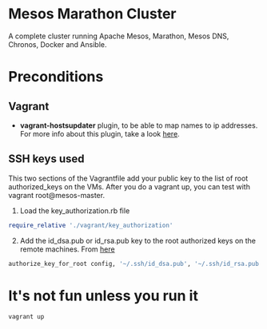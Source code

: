 # Mesos Marathon Cluster
A complete cluster running Apache Mesos, Marathon, Mesos DNS, Chronos, Docker and Ansible.


# Preconditions

## Vagrant
- **vagrant-hostsupdater** plugin, to be able to map names to ip addresses. For more info about this plugin, take a look [here](https://github.com/cogitatio/vagrant-hostsupdater).

## SSH keys used

This two sections of the Vagrantfile add your public key to the list of root authorized_keys on the VMs. After you do a vagrant up, you can test with vagrant root@mesos-master. 

1) Load the key_authorization.rb file

```ruby
require_relative './vagrant/key_authorization'
```

2) Add the id_dsa.pub or id_rsa.pub key to the root authorized keys on the remote machines. From [here](https://gist.githubusercontent.com/maxim/dafc3b6da5754419babb/raw/7789793ed7e799dc22e)

```ruby
authorize_key_for_root config, '~/.ssh/id_dsa.pub', '~/.ssh/id_rsa.pub'
```
    
# It's not fun unless you run it

```
vagrant up
```